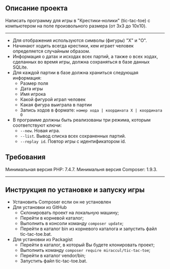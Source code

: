 ## Описание проекта

Написать программу для игры в "Крестики-нолики" (tic-tac-toe) с компьютером на поле произвольного размера (от 3x3 до 10x10).

* * *

* Для отображения используются символы (фигуры) "X" и "O".
* Начинают ходить всегда крестики, кем играет человек определяется случайным образом. 
* Информация о датах и исходах всех партий, а также о всех ходах, сделанных во время игры, должна сохраняться в базе данных SQLite.
* Для каждой партии в базе должна храниться следующая информация:
    * Размер поля
    * Дата игры
    * Имя игрока
    * Какой фигурой играл человек
    * Какая фигура выиграла в партии
    * Запись ходов в формате: 
      `номер хода | координата X | координата O`
* В программе должны быть реализованы три режима, которым соответствуют ключи:
    * `--new`. Новая игра.
    * `--list`. Вывод списка всех сохраненных партий.
    * `--replay id`. Повтор игры с идентификатором id.

## Требования

Минимальная версия PHP: 7.4.7.
Минимальня верcия Composer: 1.9.3.

* * *
## Инструкция по установке и запуску игры

* Установить Composer если он не установлен
* Для установки из GitHub
    * Склонировать проект на локальную машину;
    * Перейти в корневой каталог;
    * Выполнить в консоли команду `composer update`;
    * Перейти в каталог bin из корневого каталога и запустить файл tic-tac-toe.bat.
* Для установки из Packagist
    * Перейти в каталог, в который Вы будете клонировать проект;
    * Выполнить команду `composer require miraccul/tic-tac-toe`;
    * Перейти в каталог vendor/bin;
    * Запустить файл tic-tac-toe.bat.
